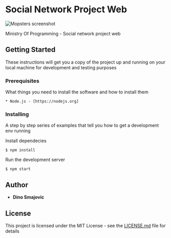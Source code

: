 # Social Network Project Web

![Mopsters screenshot](https://res.cloudinary.com/dapflmgcn/image/upload/v1549295413/image_1.png)

Ministry Of Programming - Social network project web

## Getting Started

These instructions will get you a copy of the project up and running on your local machine for development and testing purposes

### Prerequisites

What things you need to install the software and how to install them

```
* Node.js - [https://nodejs.org]
```

### Installing

A step by step series of examples that tell you how to get a development env running

Install dependecies

```
$ npm install
```

Run the development server

```
$ npm start
```

## Author

* **Dino Smajovic**

## License

This project is licensed under the MIT License - see the [LICENSE.md](LICENSE.md) file for details
